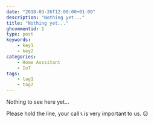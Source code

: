 ```yaml
---
date: "2018-03-26T12:00:00+01:00"
description: "Nothing yet..."
title: "Nothing yet..."
ghcommentid: 1
type: post
keywords:
    - key1
    - key2
categories:
    - Home Asssitant
    - IoT
tags:
    - tag1
    - tag2
---
```


Nothing to see here yet...

Please hold the line, your call :telephone_receiver: is very important to us. :confused:
